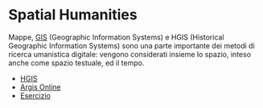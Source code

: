 # Spatial Humanities

Mappe, [GIS](https://docs.qgis.org/2.18/it/docs/gentle\_gis\_introduction/introducing\_gis.html) (Geographic Information Systems) e HGIS (Historical Geographic Information Systems) sono una parte importante dei metodi di ricerca umanistica digitale: vengono considerati insieme lo spazio, inteso anche come spazio testuale, ed il tempo.&#x20;

* [HGIS](page-1.md)&#x20;
* [Argis Online](page-2.md)
* [Esercizio](eserciziox.md)
